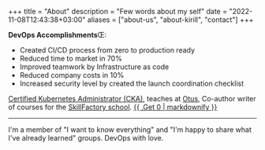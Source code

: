 +++
title = "About"
description = "Few words about my self"
date = "2022-11-08T12:43:38+03:00"
aliases = ["about-us", "about-kirill", "contact"]
+++

**DevOps Accomplishments**Œ:

- Created CI/CD process from zero to production ready
- Reduced time to market in 70%
- Improved teamwork by Infrastructure as code
- Reduced company costs in 10%
- Increased security level by created the launch coordination checklist

[Certified Kubernetes Administrator (CKA)](https://www.credly.com/badges/aab758e9-2059-4928-a262-2eeb0b2f4d3f?source=linked_in_profile), teaches at [Otus](https://otus.ru/lessons/infrastrukturnaya-platforma-na-osnove-kubernetes/), Co-author writer of courses for the [SkillFactory school](https://skillfactory.ru/devops-engineer).
<a target="_blank" href="{{ .Get 1 }}">{{ .Get 0 | markdownify }}</a> <i class="fa fa-external-link"></i>


---
I'm a member of "I want to know everything" and "I'm happy to share what I've already learned" groups.
DevOps with love.
